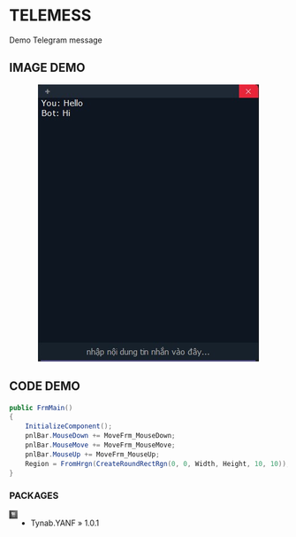# TELEMESS
Demo Telegram message

## IMAGE DEMO
<p align='center'>
<img src='pic/0.jpg'></img>
</p>

## CODE DEMO
```c#
public FrmMain()
{
    InitializeComponent();
    pnlBar.MouseDown += MoveFrm_MouseDown;
    pnlBar.MouseMove += MoveFrm_MouseMove;
    pnlBar.MouseUp += MoveFrm_MouseUp;
    Region = FromHrgn(CreateRoundRectRgn(0, 0, Width, Height, 10, 10));
}
```

### PACKAGES
<img src='pic/1.png' align='left' width='3%' height='3%'></img>
<div style='display:flex;'>

- Tynab.YANF » 1.0.1

</div>